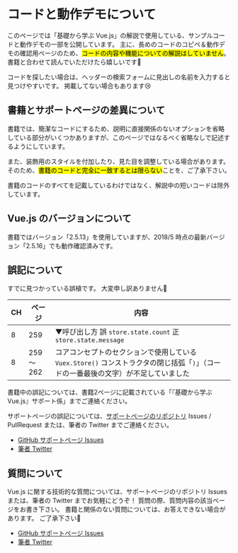 
# コードと動作デモについて

このページでは「基礎から学ぶ Vue.js」の解説で使用している、サンプルコードと動作デモの一部を公開しています。
主に、長めのコードのコピペ＆動作デモの確認用ページのため、<mark>コードの内容や機能についての解説はしていません</mark>。
書籍と合わせて読んでいただけたら嬉しいです🐹

コードを探したい場合は、ヘッダーの検索フォームに見出しの名前を入力すると見つけやすいです。
掲載してない場合もあります😢

## 書籍とサポートページの差異について

書籍では、簡潔なコードにするため、説明に直接関係のないオプションを省略している部分がいくつかありますが、このページではなるべく省略なしで記述するようにしています。

また、装飾用のスタイルを付加したり、見た目を調整している場合があります。
そのため、<mark>書籍のコードと完全に一致するとは限らない</mark>ことを、ご了承下さい。

書籍のコードのすべてを記載しているわけではなく、解説中の短いコードは除外しています。

## Vue.js のバージョンについて

書籍ではバージョン「2.5.13」を使用していますが、2018/5 時点の最新バージョン「2.5.16」でも動作確認済みです。

## 誤記について

すでに見つかっている誤植です。
大変申し訳ありません🙇‍

<table class="missprint">
  <thead><tr><th class="h-ch">CH</th><th class="h-page">ページ</th><th class="h-comment">内容</th></tr></thead>
  <tbody>
  <tr>
    <td>8</td>
    <td>259</td>
    <td>▼呼び出し方 誤 <code>store.state.count</code> 正 <code>store.state.message</code></td>
  </tr>
  <tr>
    <td>8</td>
    <td>259～262</td>
    <td>コアコンセプトのセクションで使用している <code>Vuex.Store()</code> コンストラクタの閉じ括弧「<code>)</code>」（コードの一番最後の文字）が不足していました</td>
  </tr>
  </tbody>
</table>

書籍中の誤記については、書籍2ページに記載されている「『基礎から学ぶ Vue.js』サポート係」までご連絡ください。

サポートページの誤記については、[サポートページのリポジトリ](https://github.com/mio3io/cr-vue) Issues / PullRequest または、筆者の Twitter までご連絡ください。

- [GitHub サポートページ Issues](https://github.com/mio3io/cr-vue/issues)
- [筆者 Twitter](https://twitter.com/mio3io)

## 質問について

Vue.js に関する技術的な質問については、サポートページのリポジトリ Issues または、筆者の Twitter までお気軽にどうぞ！
質問の際、質問内容の該当ページをお書き下さい。
書籍と関係のない質問については、お答えできない場合があります。
ご了承下さい🙏

- [GitHub サポートページ Issues](https://github.com/mio3io/cr-vue/issues)
- [筆者 Twitter](https://twitter.com/mio3io)

